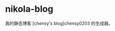 nikola-blog
===========

我的静态博客 [chensy's blog]chensy0203 的生成器。

[chensy0203]: http://chensy0203.github.io/